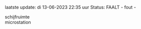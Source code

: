 laatste update: 
di 13-06-2023 22:35   uur 
Status: FAALT - fout - 
<div class="service R">schijfruimte</div><div class="service R">microstation</div>
